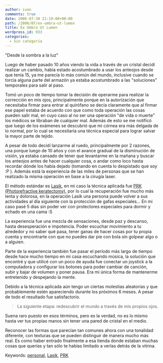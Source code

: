 ```yaml
---
author: ivan
comments: true
date: 2006-07-30 21:19:00+00:00
path: /2006/07/ex-umbra-ut-lumen
title: Ex Umbra Ut Lumen
wordpress_id: 933
categories:
  - Sin categoría
---
```


"Desde la sombra a la luz"

Luego de haber pasado 10 años viendo la vida a través de un cristal decidí realizar un cambio, había estado acostumbrado a usar los anteojos desde que tenía 15, ya me parecía lo más común del mundo, inclusive cuando se torcía alguna parte del armazón ya estaba acostumbrado a las "soluciones" temporales para salir al paso.

Tomó un poco de tiempo tomar la decisión de operarme para realizar la corrección en mis ojos, principalmente porque en la autorización que necesitaba firmar para entrar al quirófano se decía claramente que al firmar ese papel estaba de acuerdo con que como toda operación las cosas pueden salir mal, en cuyo caso al no ser una operación "de vida o muerte" los médicos se libraban de cualquier mal. Además de esto se me notificó que luego de los exámenes se descubrió que mi córnea era más delgada de lo normal, por lo cual se necesitaría una técnica especial para lograr salvar la mayor parte de tejido.

A pesar de todo decidí lanzarme al ruedo, principalmente por 2 razones, una porque luego de 10 años y con el avance gradual de la disminución de visión, ya estaba cansado de tener que levantarme en la mañana y buscar los anteojos antes de hacer cualquier cosa, o andar como loco hasta recordar dónde los había dejado (tomando en cuenta lo despistado que soy :P ). Además está la experiencia de las miles de personas que se han realizado la misma operación en base a la cirugía laser.

El método estándar es [Lasik](https://en.wikipedia.org/wiki/LASIK), en mi caso la técnica aplicada fue [PRK (Photorefractive keratectomy)](https://en.wikipedia.org/wiki/Photorefractive_keratectomy), por lo cual la recuperación fue mucho más lenta y dolorosa, en la operación Lasik una persona puede volver a sus actividades al día siguiente con la protección de gafas especiales... En mi caso pasé 5 días sin poder ver con protectores especiales para dormir y echado en una cama :S

La experiencia fue una mezcla de sensaciones, desde paz y descanso, hasta desesperación e impotencia. Poder escuchar movimiento a tu alrededor y no saber qué pasa, tener ganas de hacer cosas por tu propia cuenta y encontrarte con que no puedes dar pie con bola sin golpear algo o a alguien.

Parte de la experiencia también fue pasar el período más largo de tiempo desde hace mucho tiempo en mi casa escuchando música, la solución que encontré y que utilicé con un poco de ayuda fue conectar un joystick a la computadora y configurar los botones para poder cambiar de canción, subir y bajar de volumen y poner pausa. Era mi única forma de mantenerme entretenido y despejando la mente.

Debido a la técnica aplicada aún tengo un ciertas molestias aleatorias y que probablemente estén apareciendo durante los próximos 6 meses. A pesar de todo el resultado fue satisfactorio.

<blockquote>La siguiente etapa: redescubrir el mundo a través de mis propios ojos. </blockquote>

Suena raro puesto en esos términos, pero es la verdad, no es lo mismo hasta ver tus propias manos sin tener una pared de cristal en el medio.

Reconocer las formas que parecían tan comunes ahora con una tonalidad diferente, con texturas que se pueden distinguir de manera mucho más real. Es como haber entrado finalmente a esa tienda donde estaban muchas cosas que querías y tan sólo te habías limitado a verlas detrás de la vitrina.

Keywords: [personal](https://technorati.com/tags/personal), [Lasik](https://technorati.com/tags/lasik), [PRK](https://technorati.com/tags/prk)
